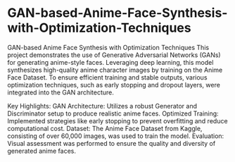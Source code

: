 # GAN-based-Anime-Face-Synthesis-with-Optimization-Techniques

GAN-based Anime Face Synthesis with Optimization Techniques
This project demonstrates the use of Generative Adversarial Networks (GANs) for generating anime-style faces. Leveraging deep learning, this model synthesizes high-quality anime character images by training on the Anime Face Dataset. To ensure efficient training and stable outputs, various optimization techniques, such as early stopping and dropout layers, were integrated into the GAN architecture.

Key Highlights:
GAN Architecture: Utilizes a robust Generator and Discriminator setup to produce realistic anime faces.
Optimized Training: Implemented strategies like early stopping to prevent overfitting and reduce computational cost.
Dataset: The Anime Face Dataset from Kaggle, consisting of over 60,000 images, was used to train the model.
Evaluation: Visual assessment was performed to ensure the quality and diversity of generated anime faces.
